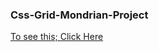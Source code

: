 ### Css-Grid-Mondrian-Project

[To see this; Click Here](https://mondrian-css-grid-example.netlify.app/)
